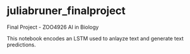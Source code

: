 # juliabruner_finalproject
Final Project - ZOO4926 AI in Biology

This notebook encodes an LSTM used to anlayze text and generate text predictions. 
